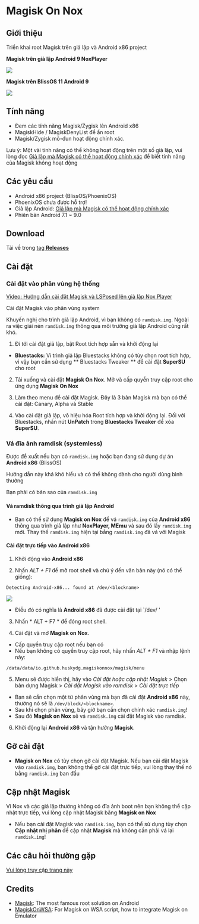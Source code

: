 # Magisk On Nox
## Giới thiệu
Triển khai root Magisk trên giả lập và Android x86 project


**Magisk trên giả lập Android 9 NoxPlayer**

<img src="https://i.imgur.com/dkuKfDt.png" />

**Magisk trên BlissOS 11 Android 9**

<img src="https://i.imgur.com/udNrMx2.jpg"/>


## Tính năng
- Đem các tính năng Magisk/Zygisk  lên Android x86
- MagiskHide / MagiskDenyList để ẩn root
- Magisk/Zygisk mô-đun hoạt động chính xác.

Lưu ý: Một vài tính năng có thể không hoạt động trên một số giả lập, vui lòng đọc [Giả lập mà Magisk có thể hoạt động chính xác](https://github.com/HuskyDG/MagiskOnNox/wiki/Emulator-that-Magisk-can-work-properly) để biết tính năng của Magisk không hoạt động

## Các yêu cầu

- Android x86 project (BlissOS/PhoenixOS)
- PhoenixOS chưa được hỗ trợ!
- Giả lập Android: [Giả lập mà Magisk có thể hoạt động chính xác](https://github.com/HuskyDG/MagiskOnNox/wiki/Emulator-that-Magisk-can-work-properly)
- Phiên bản Android 7.1 ~ 9.0

## Download
Tải về trong [tag **Releases**](https://github.com/HuskyDG/MagiskOnNox/releases) 

## Cài đặt

### Cài đặt vào phân vùng hệ thống

[Video: Hướng dẫn cài đặt Magisk và LSPosed lên giả lập Nox Player]( https://youtu.be/ZtZQPfZjFuU)

Cài đặt Magisk vào phân vùng system

Khuyến nghị cho trình giả lập Android, vì bạn không có `ramdisk.img`.  Ngoài ra việc giải nén `ramdisk.img` thông qua môi trường giả lập Android cũng rất khó.

1. Đi tới cài đặt giả lập, bật Root tích hợp sẵn và khởi động lại

- **Bluestacks:** Vì trình giả lập Bluestacks không có tùy chọn root tích hợp, vì vậy bạn cần sử dụng ** Bluestacks Tweaker ** để cài đặt **SuperSU** cho root


 2. Tải xuống và cài đặt **Magisk On Nox**.  Mở và cấp quyền truy cập root cho ứng dụng **Magisk On Nox**
 3. Làm theo menu để cài đặt Magisk. Đây là 3 bản Magisk mà bạn có thể cài đặt: Canary, Alpha và Stable

 4. Vào cài đặt giả lập, vô hiệu hóa Root tích hợp và khởi động lại. Đối với Bluestacks, nhấn nút **UnPatch** trong **Bluestacks Tweaker** để xóa **SuperSU**.

### Vá đĩa ảnh ramdisk (systemless)

 Được đề xuất nếu bạn có `ramdisk.img` hoặc bạn đang sử dụng dự án **Android x86** (BlissOS)

 Hướng dẫn này khá khó hiểu và có thể không dành cho người dùng bình thường

 Bạn phải có bản sao của `ramdisk.img`

 #### Vá ramdisk thông qua trình giả lập Android

 - Bạn có thể sử dụng **Magisk on Nox** để vá `ramdisk.img` của **Android x86** thông qua trình giả lập như **NoxPlayer, MEmu** và sau đó lấy `ramdisk.img` mới.  Thay thế `ramdisk.img` hiện tại bằng `ramdisk.img` đã vá với Magisk

 #### Cài đặt trực tiếp vào Android x86

 1. Khởi động vào **Android x86**

 2. Nhấn *ALT + F1* để mở root shell và chú ý đến văn bản này (nó có thể giống):
 ```
 Detecting Android-x86... found at /dev/<blockname>
 ```
 <img src = "https://i.imgur.com/AmcrOyX.png" />

  - Điều đó có nghĩa là **Android x86** đã được cài đặt tại `/dev/<blockname> '


 3. Nhấn * ALT + F7 * để đóng root shell.

 4. Cài đặt và mở **Magisk on Nox**.
 - Cấp quyền truy cập root nếu bạn có
 - Nếu bạn không có quyền truy cập root, hãy nhấn *ALT + F1* và nhập lệnh này:
 ```
 /data/data/io.github.huskydg.magiskonnox/magisk/menu
 ```

 5. Menu sẽ được hiển thị, hãy vào *Cài đặt hoặc cập nhật Magisk* > Chọn bản dựng Magisk > *Cài đặt Magisk vào ramdisk* > *Cài đặt trực tiếp*
 - Bạn sẽ cần chọn một từ phân vùng mà bạn đã cài đặt **Android x86** này, thường nó sẽ là `/dev/block/<blockname>`.
 - Sau khi chọn phân vùng, bây giờ bạn cần chọn chính xác `ramdisk.img`!
 - Sau đó **Magisk on Nox** sẽ vá `ramdisk.img` cài đặt Magisk vào ramdisk.

 6. Khởi động lại **Android x86** và tận hưởng **Magisk**.

## Gỡ cài đặt

 - **Magisk on Nox** có tùy chọn gỡ cài đặt Magisk.  Nếu bạn cài đặt Magisk vào `ramdisk.img`, bạn không thể gỡ cài đặt trực tiếp, vui lòng thay thế nó bằng `ramdisk.img` ban đầu

## Cập nhật Magisk

Vì Nox và các giả lập thường không có đĩa ảnh boot nên bạn không thể cập nhật trực tiếp, vui lòng cập nhật Magisk bằng **Magisk on Nox**

- Nếu bạn cài đặt Magisk vào `ramdisk.img`, bạn có thể sử dụng tùy chọn **Cập nhật nhị phân** để cập nhật **Magisk** mà không cần phải vá lại `ramdisk.img`!


## Các câu hỏi thường gặp

[Vui lòng truy cập trang này](https://github.com/HuskyDG/MagiskOnNox/wiki)

## Credits
- [Magisk](https://github.com/topjohnwu/Magisk): The most famous root solution on Android
- [MagiskOnWSA](https://github.com/LSPosed/MagiskOnWSA): For Magisk on WSA script, how to integrate Magisk on Emulator
